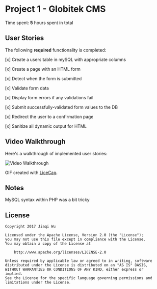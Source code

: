 # Project 1 - Globitek CMS

Time spent: **5** hours spent in total

## User Stories

The following **required** functionality is completed:

[x] Create a users table in mySQL with appropriate columns

[x] Create a page with an HTML form 

[x] Detect when the form is submitted

[x] Validate form data 

[x] Display form errors if any validations fail

[x] Submit successfully-validated form values to the DB

[x] Redirect the user to a confirmation page

[x] Sanitize all dynamic output for HTML

## Video Walkthrough

Here's a walkthrough of implemented user stories:

<img src='http://i.imgur.com/EWbnOVi.gif' title='Video Walkthrough' width='' alt='Video Walkthrough' />

GIF created with [LiceCap](http://www.cockos.com/licecap/).

## Notes

MySQL syntax within PHP was a bit tricky

## License

    Copyright 2017 Jiaqi Wu

    Licensed under the Apache License, Version 2.0 (the "License");
    you may not use this file except in compliance with the License.
    You may obtain a copy of the License at

        http://www.apache.org/licenses/LICENSE-2.0

    Unless required by applicable law or agreed to in writing, software
    distributed under the License is distributed on an "AS IS" BASIS,
    WITHOUT WARRANTIES OR CONDITIONS OF ANY KIND, either express or implied.
    See the License for the specific language governing permissions and
    limitations under the License.
